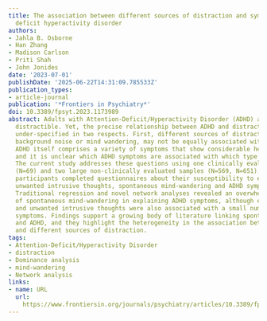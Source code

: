 ```yaml
---
title: The association between different sources of distraction and symptoms of attention
  deficit hyperactivity disorder
authors:
- Jahla B. Osborne
- Han Zhang
- Madison Carlson
- Priti Shah
- John Jonides
date: '2023-07-01'
publishDate: '2025-06-22T14:31:09.785533Z'
publication_types:
- article-journal
publication: '*Frontiers in Psychiatry*'
doi: 10.3389/fpsyt.2023.1173989
abstract: Adults with Attention-Deficit/Hyperactivity Disorder (ADHD) are generally
  distractible. Yet, the precise relationship between ADHD and distractibility remains
  under-specified in two respects. First, different sources of distraction, such as
  background noise or mind wandering, may not be equally associated with ADHD. Second,
  ADHD itself comprises a variety of symptoms that show considerable heterogeneity
  and it is unclear which ADHD symptoms are associated with which type of distraction.
  The current study addresses these questions using one clinically evaluated sample
  (N=69) and two large non-clinically evaluated samples (N=569, N=651). In all samples,
  participants completed questionnaires about their susceptibility to external distraction,
  unwanted intrusive thoughts, spontaneous mind-wandering and ADHD symptomatology.
  Traditional regression and novel network analyses revealed an overwhelming contribution
  of spontaneous mind-wandering in explaining ADHD symptoms, although external distraction
  and unwanted intrusive thoughts were also associated with a small number of ADHD
  symptoms. Findings support a growing body of literature linking spontaneous mind-wandering
  and ADHD, and they highlight the heterogeneity in the association between ADHD symptoms
  and different sources of distraction.
tags:
- Attention-Deficit/Hyperactivity Disorder
- distraction
- Dominance analysis
- mind-wandering
- Network analysis
links:
- name: URL
  url: 
    https://www.frontiersin.org/journals/psychiatry/articles/10.3389/fpsyt.2023.1173989/full
---
```

